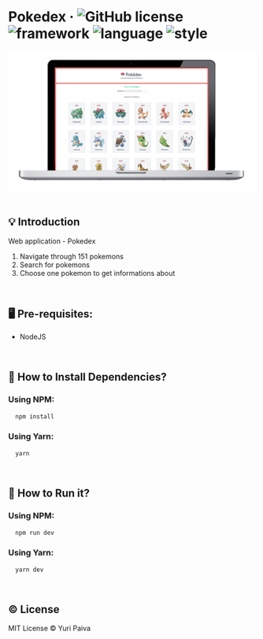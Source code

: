 #  Pokedex &middot; ![GitHub license](https://img.shields.io/badge/license-MIT-green.svg) ![framework](https://img.shields.io/badge/framework-nextjs-black) ![language](https://img.shields.io/badge/language-typescript-blue) ![style](https://img.shields.io/badge/style-tailwindcss-ff69b4)

<div align="center">
  <img align="center" src="./public/app.png" />
</div>

<br/>


## 💡 Introduction
Web application - Pokedex
1. Navigate through 151 pokemons
2. Search for pokemons
3. Choose one pokemon to get informations about

<br/>

## 🖥 Pre-requisites:

- NodeJS

<br/>

## 💾 How to Install Dependencies?

### Using NPM:

```
  npm install
```

### Using Yarn:

```
  yarn
```

<br/>

## 🚀 How to Run it?

### Using NPM:

```
  npm run dev
```

### Using Yarn:

```
  yarn dev
```

<br/>

## © License

MIT License © Yuri Paiva
